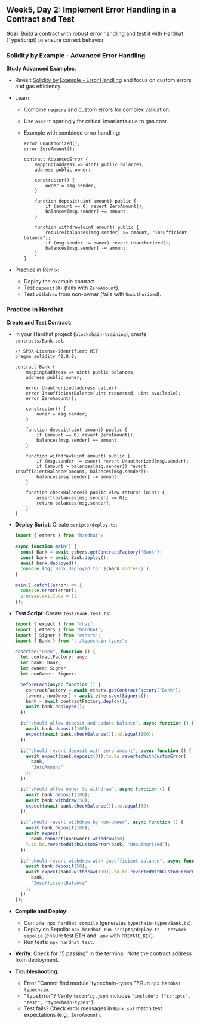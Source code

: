 ## Week5, Day 2: Implement Error Handling in a Contract and Test

**Goal**: Build a contract with robust error handling and test it with Hardhat (TypeScript) to ensure correct behavior.

### Solidity by Example - Advanced Error Handling

**Study Advanced Examples**:

- Revisit [Solidity by Example - Error Handling](https://solidity-by-example.org/error/) and focus on custom errors and gas efficiency.
- Learn:

  - Combine `require` and custom errors for complex validation.
  - Use `assert` sparingly for critical invariants due to gas cost.
  - Example with combined error handling:

    ```
    error Unauthorized();
    error ZeroAmount();

    contract AdvancedError {
        mapping(address => uint) public balances;
        address public owner;

        constructor() {
            owner = msg.sender;
        }

        function deposit(uint amount) public {
            if (amount == 0) revert ZeroAmount();
            balances[msg.sender] += amount;
        }

        function withdraw(uint amount) public {
            require(balances[msg.sender] >= amount, "Insufficient balance");
            if (msg.sender != owner) revert Unauthorized();
            balances[msg.sender] -= amount;
        }
    }
    ```

- Practice in Remix:
  - Deploy the example contract.
  - Test `deposit(0)` (fails with `ZeroAmount`).
  - Test `withdraw` from non-owner (fails with `Unauthorized`).

### Practice in Hardhat

**Create and Test Contract**:

- In your Hardhat project (`blockchain-training`), create `contracts/Bank.sol`:

  ```
  // SPDX-License-Identifier: MIT
  pragma solidity ^0.8.0;

  contract Bank {
      mapping(address => uint) public balances;
      address public owner;

      error Unauthorized(address caller);
      error InsufficientBalance(uint requested, uint available);
      error ZeroAmount();

      constructor() {
          owner = msg.sender;
      }

      function deposit(uint amount) public {
          if (amount == 0) revert ZeroAmount();
          balances[msg.sender] += amount;
      }

      function withdraw(uint amount) public {
          if (msg.sender != owner) revert Unauthorized(msg.sender);
          if (amount > balances[msg.sender]) revert InsufficientBalance(amount, balances[msg.sender]);
          balances[msg.sender] -= amount;
      }

      function checkBalance() public view returns (uint) {
          assert(balances[msg.sender] >= 0);
          return balances[msg.sender];
      }
  }
  ```

- **Deploy Script**: Create `scripts/deploy.ts`:

  ```typescript
  import { ethers } from "hardhat";

  async function main() {
    const Bank = await ethers.getContractFactory("Bank");
    const bank = await Bank.deploy();
    await bank.deployed();
    console.log(`Bank deployed to: ${bank.address}`);
  }

  main().catch((error) => {
    console.error(error);
    process.exitCode = 1;
  });
  ```

- **Test Script**: Create `test/Bank.test.ts`:

  ```typescript
  import { expect } from "chai";
  import { ethers } from "hardhat";
  import { Signer } from "ethers";
  import { Bank } from "../typechain-types";

  describe("Bank", function () {
    let contractFactory: any;
    let bank: Bank;
    let owner: Signer;
    let nonOwner: Signer;

    beforeEach(async function () {
      contractFactory = await ethers.getContractFactory("Bank");
      [owner, nonOwner] = await ethers.getSigners();
      bank = await contractFactory.deploy();
      await bank.deployed();
    });

    it("should allow deposit and update balance", async function () {
      await bank.deposit(100);
      expect(await bank.checkBalance()).to.equal(100);
    });

    it("should revert deposit with zero amount", async function () {
      await expect(bank.deposit(0)).to.be.revertedWithCustomError(
        bank,
        "ZeroAmount"
      );
    });

    it("should allow owner to withdraw", async function () {
      await bank.deposit(100);
      await bank.withdraw(50);
      expect(await bank.checkBalance()).to.equal(50);
    });

    it("should revert withdraw by non-owner", async function () {
      await bank.deposit(100);
      await expect(
        bank.connect(nonOwner).withdraw(50)
      ).to.be.revertedWithCustomError(bank, "Unauthorized");
    });

    it("should revert withdraw with insufficient balance", async function () {
      await bank.deposit(50);
      await expect(bank.withdraw(100)).to.be.revertedWithCustomError(
        bank,
        "InsufficientBalance"
      );
    });
  });
  ```

- **Compile and Deploy**:
  - Compile: `npx hardhat compile` (generates `typechain-types/Bank.ts`).
  - Deploy on Sepolia: `npx hardhat run scripts/deploy.ts --network sepolia` (ensure test ETH and `.env` with `PRIVATE_KEY`).
  - Run tests: `npx hardhat test`.
- **Verify**: Check for "5 passing" in the terminal. Note the contract address from deployment.
- **Troubleshooting**:
  - Error "Cannot find module 'typechain-types'"? Run `npx hardhat typechain`.
  - "TypeError"? Verify `tsconfig.json` includes `"include": ["scripts", "test", "typechain-types"]`.
  - Test fails? Check error messages in `Bank.sol` match test expectations (e.g., `ZeroAmount`).
